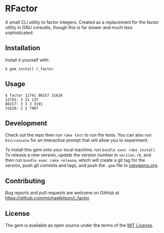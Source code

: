 # RFactor

A small CLI utility to factor integers.
Created as a replacement for the factor utility in GNU coreutils, though this is far slower and much less sophisticated.

## Installation

Install it yourself with:

    $ gem install r_factor

## Usage

    $ factor 12741 86157 31628
    12741: 3 31 137
    86157: 3 3 3 3191
    31628: 2 2 7907

## Development

Check out the repo then run `rake test` to run the tests.
You can also run `bin/console` for an interactive prompt that will allow you to experiment.

To install this gem onto your local machine, run `bundle exec rake install`.
To release a new version, update the version number in `version.rb`, and then run `bundle exec rake release`, which will create a git tag for the version, push git commits and tags, and push the `.gem` file to [rubygems.org](https://rubygems.org).

## Contributing

Bug reports and pull requests are welcome on GitHub at https://github.com/michaelkitson/r_factor.

## License

The gem is available as open source under the terms of the [MIT License](http://opensource.org/licenses/MIT).

